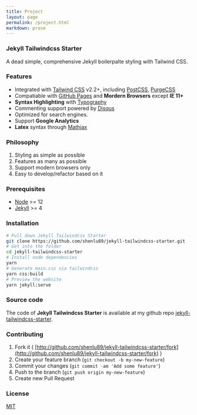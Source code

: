 ```yaml
---
title: Project
layout: page
permalink: /project.html
markdown: prose
---
```


### Jekyll Tailwindcss Starter

A dead simple, comprehensive Jekyll boilerpalte styling with Tailwind CSS.

### Features

- Integrated with [Tailwind CSS](https://tailwindcss.com/) v2.2+, including [PostCSS](https://postcss.org/), [PurgeCSS](https://purgecss.com/)
- Compatiable with [GitHub Pages](https://pages.github.com/) and **Mordern Browsers** except **IE 11+**
- **Syntax Highlighting** with [Typography](https://github.com/tailwindlabs/tailwindcss-typography)
- Commenting support powered by [Disqus](https://disqus.com/)
- Optimized for search engines.
- Support **Google Analytics**
- **Latex** syntax through [Mathjax](https://www.mathjax.org/)

### Philosophy

1. Styling as simple as possible
2. Features as many as possible
3. Support modern browsers only
4. Easy to develop/refactor based on it

### Prerequisites

- [Node](https://nodejs.org/en/) >= 12
- [Jekyll](https://jekyllrb.com/) >= 4

### Installation

```sh
# Pull down Jekyll Tailwindcss Starter
git clone https://github.com/shenlu89/jekyll-tailwindcss-starter.git
# Get into the folder
cd jekyll-tailwindcss-starter
# Install node dependencies
yarn
# Generate main.css via tailwindcss
yarn css:build
# Preview the website
yarn jekyll:serve
```

### Source code

The code of **Jekyll Tailwindcss Starter** is available at my github repo [jekyll-tailwindcss-starter](https://github.com/jekyll-tailwindcss-starter).

### Contributing

1. Fork it ( [http://github.com/shenlu89/jekyll-tailwindcss-starter/fork](http://github.com/shenlu89/jekyll-tailwindcss-starter/fork) )
2. Create your feature branch (`git checkout -b my-new-feature`)
3. Commit your changes (`git commit -am 'Add some feature'`)
4. Push to the branch (`git push origin my-new-feature`)
5. Create new Pull Request

### License

[MIT](https://github.com/shenlu89/jekyll-tailwindcss-starter/blob/main/LICENSE)